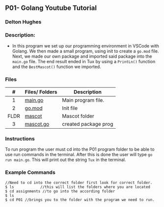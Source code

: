 ## P01- Golang Youtube Tutorial 
### Delton Hughes 

### Description:

- In this program we set up our programming environment in VSCode with 
Golang. We then made a small program, using init to create a `go.mod` file.
Next, we made our own package and imported said package into the `main.go`
file. The end result ended in Tux by using a `PrintLn()` function and the 
`BestMascot()` function we imported. 


### Files

|   #   | Files/ Folders | Description                      |
| :---: | --------- | -------------------------------- |
|   1   | [main.go](./main.go)  | Main program file. |
|   2   | [go.mod](./go.mod/)| Init file        |                  
|  FLDR | [mascot](./mascot/)| Mascot folder          | 
|   3   | [mascot.go](./mascot/mascot.go)| created package prog |

### Instructions
 To run program the user must cd into the P01 program folder to be able to use 
 run commands in the terminal. After this is done the user will type `go run main.go`. 
 This will print out the string `Tux` in the terminal. 

### Example Commands
```
//Need to cd into the correct folder first look for correct folder. 
$ ls            //this will list the folders where you are located 
$ cd assignments //to go into the according folder 
$ ls 
$ cd P01 //brings you to the folder with the program we need to run.
```